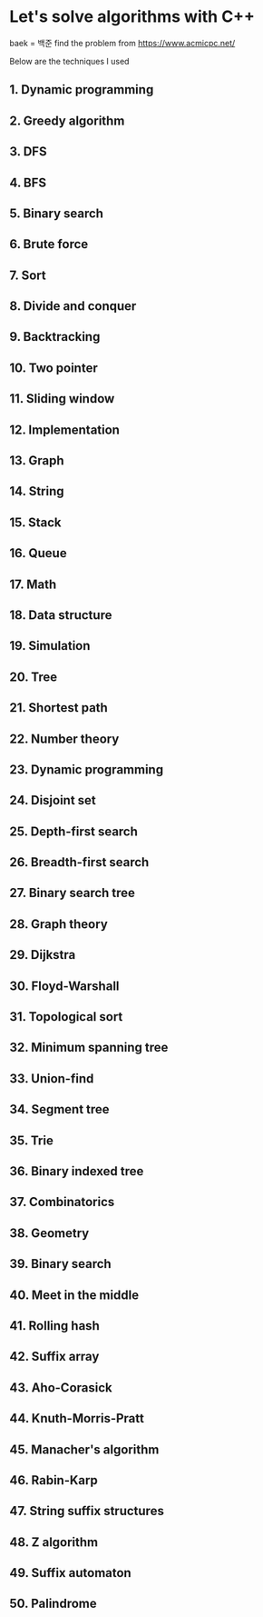 # Let's solve algorithms with C++
baek = 백준 
find the problem from https://www.acmicpc.net/

Below are the techniques I used

## 1. Dynamic programming
## 2. Greedy algorithm
## 3. DFS
## 4. BFS
## 5. Binary search
## 6. Brute force
## 7. Sort
## 8. Divide and conquer
## 9. Backtracking
## 10. Two pointer
## 11. Sliding window
## 12. Implementation
## 13. Graph
## 14. String
## 15. Stack
## 16. Queue
## 17. Math
## 18. Data structure
## 19. Simulation
## 20. Tree
## 21. Shortest path
## 22. Number theory
## 23. Dynamic programming
## 24. Disjoint set
## 25. Depth-first search
## 26. Breadth-first search
## 27. Binary search tree
## 28. Graph theory
## 29. Dijkstra
## 30. Floyd-Warshall
## 31. Topological sort
## 32. Minimum spanning tree
## 33. Union-find
## 34. Segment tree
## 35. Trie
## 36. Binary indexed tree
## 37. Combinatorics
## 38. Geometry
## 39. Binary search
## 40. Meet in the middle
## 41. Rolling hash
## 42. Suffix array
## 43. Aho-Corasick
## 44. Knuth-Morris-Pratt
## 45. Manacher's algorithm
## 46. Rabin-Karp
## 47. String suffix structures
## 48. Z algorithm
## 49. Suffix automaton
## 50. Palindrome